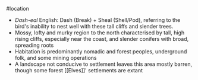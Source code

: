 #location
* *Dash-eal* English: Dash (Break) + Sheal (Shell/Pod), referring to the bird's inability to nest well with these tall cliffs and slender trees.
* Mossy, lofty and murky region to the north characterised by tall, high rising cliffs, especially near the coast, and slender conifers with broad, spreading roots
* Habitation is predominantly nomadic and forest peoples, underground folk, and some mining operations
* A landscape not conducive to settlement leaves this area mostly barren, though some forest [[Elves]]' settlements are extant